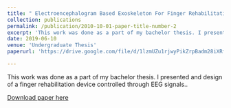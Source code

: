 ```yaml
---
title: " Electroencephalogram Based Exoskeleton For Finger Rehabilitation"
collection: publications
permalink: /publication/2010-10-01-paper-title-number-2
excerpt: 'This work was done as a part of my bachelor thesis. I presented and design of a finger rehabilitation device controlled through EEG signals.'
date: 2019-06-10
venue: 'Undergraduate Thesis'
paperurl: 'https://drive.google.com/file/d/1lzmUZu1rjwyPikZrpBadm28iXRfictfT/view?usp=sharing'

---
```

This work was done as a part of my bachelor thesis. I presented and design of a finger rehabilitation device controlled through EEG signals..

[Download paper here](https://drive.google.com/file/d/1lzmUZu1rjwyPikZrpBadm28iXRfictfT/view?usp=sharing)
